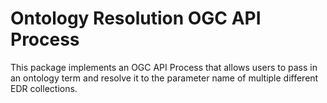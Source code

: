# Ontology Resolution OGC API Process

This package implements an OGC API Process that allows users to pass in an ontology term and resolve it to the parameter name of multiple different EDR collections.